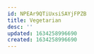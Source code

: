 ```yaml
---
id: NPEAr9QTiUxsiSAYjFPZB
title: Vegetarian
desc: ''
updated: 1634258996690
created: 1634258996690
---
```


